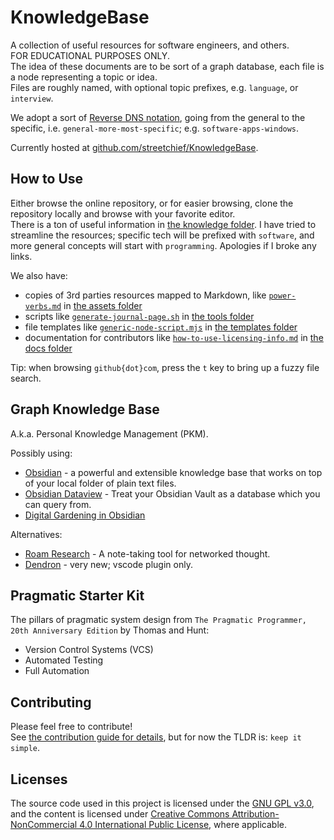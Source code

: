 # KnowledgeBase

A collection of useful resources for software engineers, and others.  
FOR EDUCATIONAL PURPOSES ONLY.  
The idea of these documents are to be sort of a graph database, each file is a node representing a topic or idea.  
Files are roughly named, with optional topic prefixes, e.g. `language`, or `interview`.

We adopt a sort of [Reverse DNS notation](https://en.wikipedia.org/wiki/Reverse_domain_name_notation), going from the general to the specific, i.e. `general-more-most-specific`; e.g. `software-apps-windows`.

Currently hosted at [github.com/streetchief/KnowledgeBase](https://github.com/streetchief/KnowledgeBase).

## How to Use

Either browse the online repository, or for easier browsing, clone the repository locally and browse with your favorite editor.  
There is a ton of useful information in [the knowledge folder](./knowledge/). I have tried to streamline the resources; specific tech will be prefixed with `software`, and more general concepts will start with `programming`. Apologies if I broke any links.

We also have:

- copies of 3rd parties resources mapped to Markdown, like [`power-verbs.md`](./assets/power-verbs.md) in [the assets folder](./assets/)
- scripts like [`generate-journal-page.sh`](./tools/generate-journal-page.sh) in [the tools folder](./tools/)
- file templates like [`generic-node-script.mjs`](./templates/generic-node-script.mjs) in [the templates folder](./templates/)
- documentation for contributors like [`how-to-use-licensing-info.md`](./docs/how-to-use-licensing-info.md) in [the docs folder](./docs/)

Tip: when browsing `github{dot}com`, press the `t` key to bring up a fuzzy file search.

## Graph Knowledge Base

A.k.a. Personal Knowledge Management (PKM).

Possibly using:

- [Obsidian](https://obsidian.md/) -  a powerful and extensible knowledge base that works on top of your local folder of plain text files.
- [Obsidian Dataview](https://github.com/blacksmithgu/obsidian-dataview) - Treat your Obsidian Vault as a database which you can query from.
- [Digital Gardening in Obsidian](https://bytes.zone/posts/digital-gardening-in-obsidian/)

Alternatives:

- [Roam Research](https://roamresearch.com/) - A note-taking tool for networked thought.
- [Dendron](https://www.dendron.so/) - very new; vscode plugin only.

## Pragmatic Starter Kit

The pillars of pragmatic system design from `The Pragmatic Programmer, 20th Anniversary Edition` by Thomas and Hunt: 

- Version Control Systems (VCS)
- Automated Testing
- Full Automation

## Contributing

Please feel free to contribute!  
See [the contribution guide for details](./CONTRIBUTING.txt), but for now the TLDR is: `keep it simple`.

## Licenses

The source code used in this project is licensed under the [GNU GPL v3.0](https://www.gnu.org/licenses/gpl-3.0-standalone.html), and the content is licensed under [Creative Commons Attribution-NonCommercial 4.0 International Public License](https://creativecommons.org/licenses/by-nc/4.0/), where applicable.

